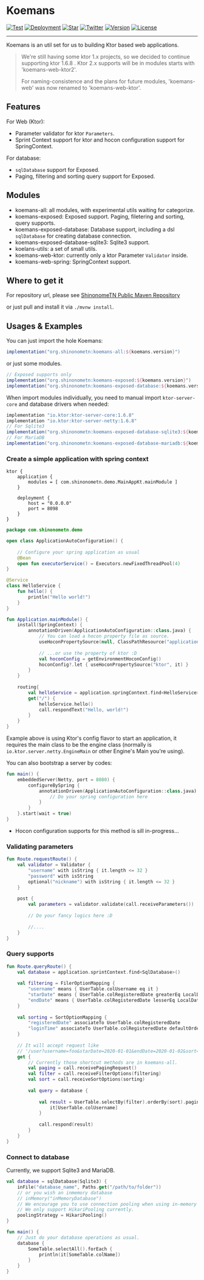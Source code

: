 # Koemans 

[![Test](https://github.com/ShinonomeTN/koemans/actions/workflows/test.yml/badge.svg?branch=master)](https://github.com/ShinonomeTN/koemans/actions/workflows/test.yml)
[![Deployment](https://github.com/ShinonomeTN/koemans/actions/workflows/deploy-shinonometn.yml/badge.svg?branch=master)](https://github.com/ShinonomeTN/koemans/actions/workflows/deploy-shinonometn.yml)
[![Star](https://img.shields.io/github/stars/ShinonomeTN/koemans)](https://github.com/ShinonomeTN/koemans/stargazers)
[![Twitter](https://img.shields.io/badge/Twitter-%40CattenLinger-blue?style=flat&logo=twitter)](https://twitter.com/CattenLinger)
[![Version](https://img.shields.io/github/v/release/ShinonomeTN/koemans?include_prereleases)](https://github.com/ShinonomeTN/koemans/releases)
[![License](https://img.shields.io/github/license/ShinonomeTN/koemans)](https://github.com/ShinonomeTN/koemans/blob/master/LICENSE)

---

Koemans is an util set for us to building Ktor based web applications.

> We're still having some ktor 1.x projects, so we decided to continue supporting ktor 1.6.8 .
> Ktor 2.x supports will be in modules starts with 'koemans-web-ktor2'.
> 
> For naming-consistence and the plans for future modules, 'koemans-web' was now renamed to 'koemans-web-ktor'. 

## Features

For Web (Ktor): 
- Parameter validator for ktor `Parameters`.
- Sprint Context support for ktor and hocon configuration support for SpringContext.

For database:
- `sqlDatabase` support for Exposed.
- Paging, filtering and sorting query support for Exposed.

## Modules

- koemans-all: all modules, with experimental utils waiting for categorize.
- koemans-exposed: Exposed support. Paging, filetering and sorting, query supports.
- koemans-exposed-database: Database support, including a dsl `sqlDatabase` for creating database connection.
- koemans-exposed-database-sqlite3: Sqlite3 support.
- koelans-utils: a set of small utils.
- koemans-web-ktor: currently only a ktor Parameter `Validator` inside.
- koemans-web-spring: SpringContext support.

## Where to get it

For repository url, please see [ShinonomeTN Public Maven Repository](https://github.com/ShinonomeTN/maven-public)

or just pull and install it via `./mvnw install`.

## Usages & Examples

You can just import the hole Koemans:

```groovy
implementation("org.shinonometn:koemans-all:${koemans.version}")
```

or just some modules.

```groovy
// Exposed supports only
implementation("org.shinonometn:koemans-exposed:${koemans.version}")
implementation("org.shinonometn:koemans-exposed-database:${koemans.version}")
```

When import modules individually, you need to manual import `ktor-server-core` and database drivers when needed:

```groovy
implementation "io.ktor:ktor-server-core:1.6.8"
implementation "io.ktor:ktor-server-netty:1.6.8"
// For Sqlite3 
implementation("org.shinonometn:koemans-exposed-database-sqlite3:${koemans.version}")
// For MariaDB
implementation("org.shinonometn:koemans-exposed-database-mariadb:${koemans.version}")
```

### Create a simple application with spring context

```hocon
ktor {
    application {
        modules = [ com.shinonometn.demo.MainAppKt.mainModule ]
    }

    deployment {
        host = "0.0.0.0"
        port = 8098
    }
}
```

```kotlin
package com.shinonometn.demo

open class ApplicationAutoConfiguration() {
    
    // Configure your spring application as usual
    @Bean
    open fun executorService() = Executors.newFixedThreadPool(4)
}

@Service
class HelloService {
    fun hello() {
        println("Hello world!")   
    }
}

fun Application.mainModule() {
    install(SpringContext) {
        annotationDriven(ApplicationAutoConfiguration::class.java) {
            // You can load a hocon property file as source.
            useHoconPropertySource(null, ClassPathResource("application.hocon"))
            
            // ...or use the property of ktor :D
            val hoconConfig = getEnvironmentHoconConfig()
            hoconConfig?.let { useHoconPropertySource("ktor", it) }
        }
    }
    
    routing{
        val helloService = application.springContext.find<HelloService>()
        get("/") {
            helloService.hello()
            call.respondText("Hello, world!")
        }
    }
}

```

Example above is using Ktor's config flavor to start an application, it requires the main class to be the engine class 
(normally is `io.ktor.server.netty.EngineMain` or other Engine's Main you're using). 

You can also bootstrap a server by codes:

```kotlin
fun main() {
    embeddedServer(Netty, port = 8080) {
        configureBySpring {
            annotationDriven(ApplicationAutoConfiguration::class.java) {
                // Do your spring configuration here
            }
        }
    }.start(wait = true)
}
```

* Hocon configuration supports for this method is sill in-progress...

### Validating parameters

```kotlin
fun Route.requestRoute() {
    val validator = Validator {
        "username" with isString { it.length <= 32 }
        "password" with isString
        optional("nickname") with isString { it.length <= 32 }
    }
    
    post {
        val parameters = validator.validate(call.receiveParameters())
        
        // Do your fancy logics here :D
        
        //....
    }
}
```

### Query supports 

```kotlin
fun Route.queryRoute() {
    val database = application.sprintContext.find<SqlDatabase>()
    
    val filtering = FilerOptionMapping {
        "username" means { UserTable.colUsername eq it }
        "starDate" means { UserTable.colRegisteredDate greaterEq LocalDatetime.parse(it) }
        "endDate" means { UserTable.colRegisteredDate lesserEq LocalDatetime.parse(it) }
    }
    
    val sorting = SortOptionMapping {
        "registeredDate" associateTo UserTable.colRegisteredDate
        "loginTime" associateTo UserTable.colRegisteredDate defaultOrder SortOrder.DESC
    }
    
    // It will accept request like 
    // '/user?username=foo&starDate=2020-01-01&endDate=2020-01-02&sort=loginTime,ASC'
    get {
        // Currently those shortcut methods are in koemans-all.
        val paging = call.receivePagingRequest()
        val filter = call.receiveFilterOptions(filtering)
        val sort = call.receiveSortOptions(sorting)
        
        val query = database {
            
            val result = UserTable.selectBy(filter).orderBy(sort).pagingBy(paging) {
                it[UserTable.colUsername] 
            } 
            
            call.respond(result)
        }
    }
}
```

### Connect to database

Currently, we support Sqlite3 and MariaDB. 

```kotlin
val database = sqlDatabase(Sqlite3) {
    inFile("database_name", Paths.get("/path/to/folder"))
    // or you wish an inmemory database
    // inMemory("inMemoryDatabase")
    // We encourage you to use connection pooling when using in-memory Sqlite.
    // We only support HikariPooling currently.
    poolingStrategy = HikariPooling()
}

fun main() {
    // Just do your database operations as usual.
    database {
        SomeTable.selectAll().forEach {
            println(it[SomeTable.colName])
        }
    }
}
```
